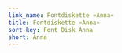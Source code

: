 ```yaml
---
link_name: Fontdiskette »Anna«
title: Fontdiskette »Anna«
sort-key: Font Disk Anna
short: Anna
---
```

